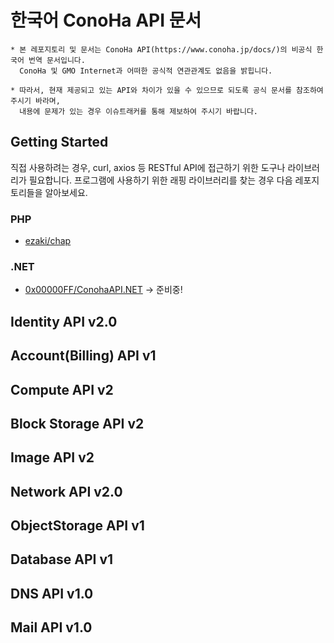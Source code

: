 # 한국어 ConoHa API 문서

```
* 본 레포지토리 및 문서는 ConoHa API(https://www.conoha.jp/docs/)의 비공식 한국어 번역 문서입니다. 
  ConoHa 및 GMO Internet과 어떠한 공식적 연관관계도 없음을 밝힙니다.

* 따라서, 현재 제공되고 있는 API와 차이가 있을 수 있으므로 되도록 공식 문서를 참조하여 주시기 바라며,
  내용에 문제가 있는 경우 이슈트래커를 통해 제보하여 주시기 바랍니다.
```

## Getting Started

직접 사용하려는 경우, curl, axios 등 RESTful API에 접근하기 위한 도구나 라이브러리가 필요합니다.
프로그램에 사용하기 위한 래핑 라이브러리를 찾는 경우 다음 레포지토리들을 알아보세요.

### PHP
 * [ezaki/chap](https://github.com/ezaki/chap)

### .NET
 * [0x00000FF/ConohaAPI.NET](https://github.com/0x00000FF/ConohaAPI.NET) -> 준비중!

## Identity API v2.0

## Account(Billing) API v1

## Compute API v2

## Block Storage API v2

## Image API v2

## Network API v2.0

## ObjectStorage API v1

## Database API v1

## DNS API v1.0

## Mail API v1.0
